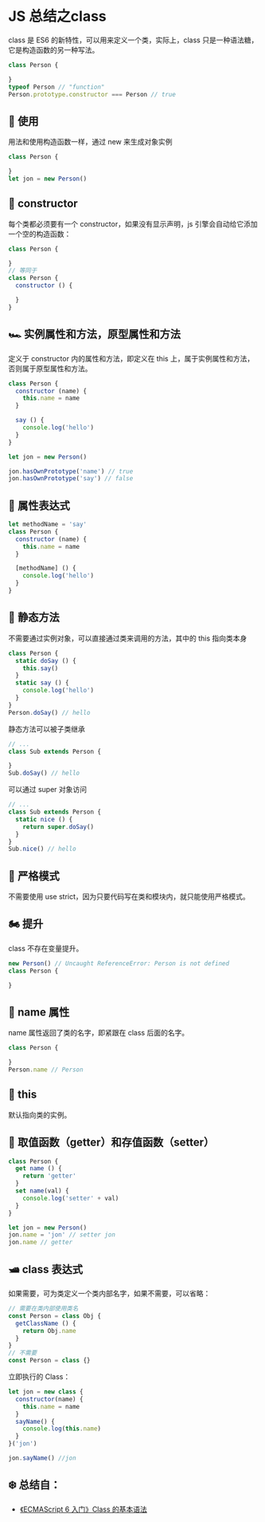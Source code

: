 # JS 总结之class

class 是 ES6 的新特性，可以用来定义一个类，实际上，class 只是一种语法糖，它是构造函数的另一种写法。

```JavaScript
class Person {

}
typeof Person // "function"
Person.prototype.constructor === Person // true
```

## 🚗 使用

用法和使用构造函数一样，通过 new 来生成对象实例

```JavaScript
class Person {

}
let jon = new Person()
```

## 🚌 constructor

每个类都必须要有一个 constructor，如果没有显示声明，js 引擎会自动给它添加一个空的构造函数：

```JavaScript
class Person {

}
// 等同于
class Person {
  constructor () {

  }
}
```

## 🏎 实例属性和方法，原型属性和方法

定义于 constructor 内的属性和方法，即定义在 this 上，属于实例属性和方法，否则属于原型属性和方法。

```JavaScript
class Person {
  constructor (name) {
    this.name = name
  }

  say () {
    console.log('hello')
  }
}

let jon = new Person()

jon.hasOwnPrototype('name') // true
jon.hasOwnPrototype('say') // false
```

## 🚓 属性表达式

```JavaScript
let methodName = 'say'
class Person {
  constructor (name) {
    this.name = name
  }

  [methodName] () {
    console.log('hello')
  }
}
```

## 🚚 静态方法

不需要通过实例对象，可以直接通过类来调用的方法，其中的 this 指向类本身

```JavaScript
class Person {
  static doSay () {
    this.say()
  }
  static say () {
    console.log('hello')
  }
}
Person.doSay() // hello
```

静态方法可以被子类继承

```JavaScript
// ...
class Sub extends Person {

}
Sub.doSay() // hello
```

可以通过 super 对象访问

```JavaScript
// ...
class Sub extends Person {
  static nice () {
    return super.doSay()
  }
}
Sub.nice() // hello
```

## 🚜 严格模式

不需要使用 use strict，因为只要代码写在类和模块内，就只能使用严格模式。

## 🏍 提升

class 不存在变量提升。

```JavaScript
new Person() // Uncaught ReferenceError: Person is not defined
class Person {

}
```

## 🚄 name 属性

name 属性返回了类的名字，即紧跟在 class 后面的名字。

```JavaScript
class Person {

}
Person.name // Person
```

## 🚈 this

默认指向类的实例。

## 🚂 取值函数（getter）和存值函数（setter）

```JavaScript
class Person {
  get name () {
    return 'getter'
  }
  set name(val) {
    console.log('setter' + val)
  }
}

let jon = new Person()
jon.name = 'jon' // setter jon
jon.name // getter
```

## 🛥 class 表达式

如果需要，可为类定义一个类内部名字，如果不需要，可以省略：

```JavaScript
// 需要在类内部使用类名
const Person = class Obj {
  getClassName () {
    return Obj.name
  }
}
// 不需要
const Person = class {}
```

立即执行的 Class：

```JavaScript
let jon = new class {
  constructor(name) {
    this.name = name
  }
  sayName() {
    console.log(this.name)
  }
}('jon')

jon.sayName() //jon
```

## ❄️ 总结自：

- [《ECMAScript 6 入门》Class 的基本语法](http://es6.ruanyifeng.com/#docs/class)
